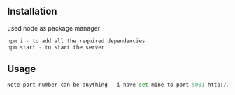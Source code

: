 
## Installation

used node as package manager

```bash
npm i - to add all the required dependencies
npm start - to start the server
```

## Usage

```python
Note port number can be anything - i have set mine to port 5001 http://localhost:5001/
